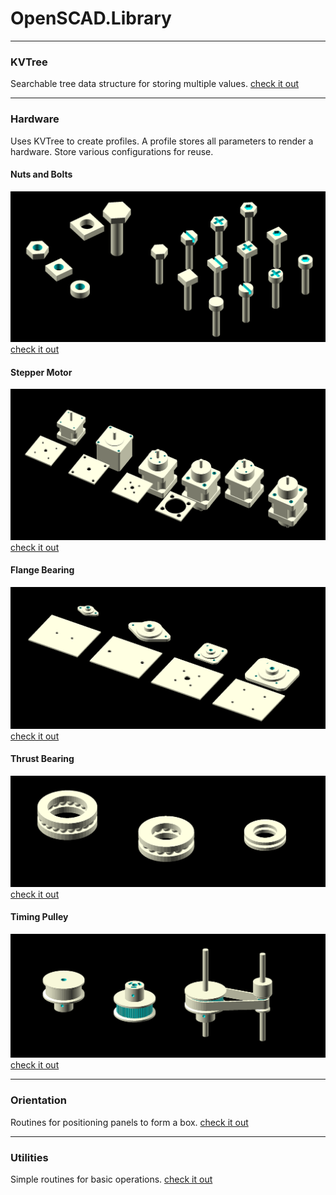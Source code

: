 # OpenSCAD.Library

---
### KVTree
Searchable tree data structure for storing multiple values.
[check it out](./docs/KVTree.md)

---
### Hardware
Uses KVTree to create profiles. A profile stores all parameters to render a hardware. Store various configurations for reuse.

#### Nuts and Bolts
![photo](/images/nuts-bolts.png)
[check it out](./docs/nuts-bolts.md)

#### Stepper Motor
![photo](/images/stepper-motor.png)
[check it out](./docs/stepper-motor.md)

#### Flange Bearing
![photo](/images/bearing-flange.png)
[check it out](./docs/bearing-flange.md)

#### Thrust Bearing
![photo](/images/bearing-thrust.png)
[check it out](./docs/bearing-thrust.md)

#### Timing Pulley
![photo](/images/timing-pulley.png)
[check it out](./docs/timing-pulley.md)

---
### Orientation
Routines for positioning panels to form a box.
[check it out](./docs/orientation.md)

---
### Utilities
Simple routines for basic operations.
[check it out](./docs/utility.md)
